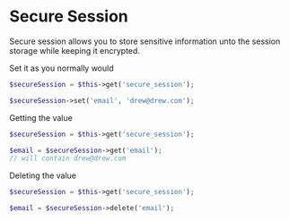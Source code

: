 # Secure Session

Secure session allows you to store sensitive information unto the session storage
while keeping it encrypted.

Set it as you normally would

```php
$secureSession = $this->get('secure_session');

$secureSession->set('email', 'drew@drew.com');
```

Getting the value

```php
$secureSession = $this->get('secure_session');

$email = $secureSession->get('email');
// will contain drew@drew.com
```

Deleting the value

```php
$secureSession = $this->get('secure_session');

$email = $secureSession->delete('email');
```
